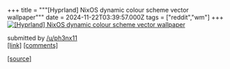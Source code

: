 +++
title = """[Hyprland] NixOS dynamic colour scheme vector wallpaper"""
date = 2024-11-22T03:39:57.000Z
tags = ["reddit","wm"]
+++
[![[Hyprland] NixOS dynamic colour scheme vector wallpaper](https://b.thumbs.redditmedia.com/y9yaipBeEJMgAUjZXnGyP2XpKR7PIpJ526JqvuQBDfs.jpg "[Hyprland] NixOS dynamic colour scheme vector wallpaper")](https://www.reddit.com/r/unixporn/comments/1gwyp5c/hyprland_nixos_dynamic_colour_scheme_vector/)

submitted by [/u/ph3nx11](https://www.reddit.com/user/ph3nx11)  
[\[link\]](https://www.reddit.com/gallery/1gwyp5c) [\[comments\]](https://www.reddit.com/r/unixporn/comments/1gwyp5c/hyprland_nixos_dynamic_colour_scheme_vector/)

[[source]](https://www.reddit.com/r/unixporn/comments/1gwyp5c/hyprland_nixos_dynamic_colour_scheme_vector/)

